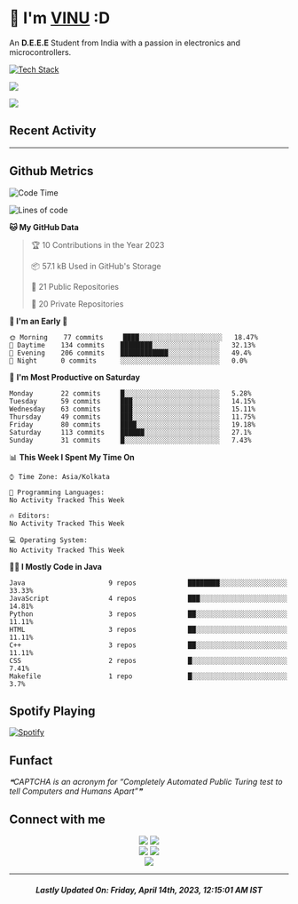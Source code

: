 # 👋 I'm [VINU](https://vinuxd.github.io) :D

An **D.E.E.E** Student from India with a passion in electronics and microcontrollers.
<br/>

[![Tech Stack](https://skillicons.dev/icons?i=c,java,py,spring,md,regex,arduino,raspberrypi,firebase,mongodb,git,heroku,netlify,androidstudio,vscode,figma,&theme=dark&perline=7)](https://t.me/VinuXD)

<a href=https://vinuxd.me><img src="https://github-readme-stats.vercel.app/api?username=vinuxd&hide=issues&show_icons=true&theme=chartreuse-dark&include_all_commits=true&count_private=true"/></a>

<a href=https://vinuxd.me><img src="http://github-readme-streak-stats.herokuapp.com?user=vinuxd&theme=chartreuse-dark&hide_border=false&date_format=j%20M%5B%20Y%5D"/></a>

## Recent Activity
<!--RECENT_ACTIVITY:start-->
<!--RECENT_ACTIVITY:end-->
---

## Github Metrics

<!--START_SECTION:waka-->
![Code Time](http://img.shields.io/badge/Code%20Time%20since%2021/1/2022-158%20hrs%2013%20mins-blue?style=plastic&logo=Codepen)

![Lines of code](https://img.shields.io/badge/From%20Hello%20World%20I%27ve%20Written-220%20Thousand%20lines%20of%20code-blue)

**🐱 My GitHub Data** 

> 🏆 10 Contributions in the Year 2023
 > 
> 📦 57.1 kB Used in GitHub's Storage 
 > 
> 📜 21 Public Repositories 
 > 
> 🔑 20 Private Repositories  
 > 
**🥰 I'm an Early 🐤** 

```text
🌞 Morning    77 commits     ████░░░░░░░░░░░░░░░░░░░░░   18.47% 
🌆 Daytime    134 commits    ████████░░░░░░░░░░░░░░░░░   32.13% 
🌃 Evening    206 commits    ████████████░░░░░░░░░░░░░   49.4% 
🌙 Night      0 commits      ░░░░░░░░░░░░░░░░░░░░░░░░░   0.0%
```
📅 **I'm Most Productive on Saturday** 

```text
Monday       22 commits     █░░░░░░░░░░░░░░░░░░░░░░░░   5.28% 
Tuesday      59 commits     ███░░░░░░░░░░░░░░░░░░░░░░   14.15% 
Wednesday    63 commits     ███░░░░░░░░░░░░░░░░░░░░░░   15.11% 
Thursday     49 commits     ███░░░░░░░░░░░░░░░░░░░░░░   11.75% 
Friday       80 commits     ████░░░░░░░░░░░░░░░░░░░░░   19.18% 
Saturday     113 commits    ██████░░░░░░░░░░░░░░░░░░░   27.1% 
Sunday       31 commits     █░░░░░░░░░░░░░░░░░░░░░░░░   7.43%
```


📊 **This Week I Spent My Time On** 

```text
⌚︎ Time Zone: Asia/Kolkata

💬 Programming Languages: 
No Activity Tracked This Week

🔥 Editors: 
No Activity Tracked This Week

💻 Operating System: 
No Activity Tracked This Week
```

**🧑‍💻 I Mostly Code in Java** 

```text
Java                     9 repos             ████████░░░░░░░░░░░░░░░░░   33.33% 
JavaScript               4 repos             ███░░░░░░░░░░░░░░░░░░░░░░   14.81% 
Python                   3 repos             ██░░░░░░░░░░░░░░░░░░░░░░░   11.11% 
HTML                     3 repos             ██░░░░░░░░░░░░░░░░░░░░░░░   11.11% 
C++                      3 repos             ██░░░░░░░░░░░░░░░░░░░░░░░   11.11% 
CSS                      2 repos             █░░░░░░░░░░░░░░░░░░░░░░░░   7.41% 
Makefile                 1 repo              █░░░░░░░░░░░░░░░░░░░░░░░░   3.7%
```



<!--END_SECTION:waka-->

## Spotify Playing

[![Spotify](https://spotifyxd.vercel.app/api/spotify?background_color=000000&border_color=00ff7f)](https://open.spotify.com/user/31a2knpxmuez2uo44wigmbqxjapy?si=ORyXsvpDQy6DNbodyG10lA)

## Funfact

<!--STARTS_HERE_QUOTE_README-->
<i>❝CAPTCHA is an acronym for “Completely Automated Public Turing test to tell Computers and Humans Apart”❞</i>
<!--ENDS_HERE_QUOTE_README-->

## Connect with me

<div align="center" class="first">
<a href="https://t.me/VinuXD"><img src="https://img.shields.io/badge/Telegram-2CA5E0?style=for-the-badge&logo=telegram&logoColor=white"></a>
<a href="mailto:vinuvarsath3@gmail.com"><img src="https://img.shields.io/badge/Gmail-D14836?style=for-the-badge&logo=gmail&logoColor=white"></a>
</div>

<div align="center" class="second">
<a href="https://dev.to/VinuXD"><img src="https://img.shields.io/badge/dev.to-0A0A0A?style=for-the-badge&logo=devdotto&logoColor=white"></a>
<a href="https://stackoverflow.com/users/17960559/vinuxd"><img src="https://img.shields.io/badge/StackOverFlow-orange?style=for-the-badge&logo=stackoverflow&logoColor=white"></a>
</div>

<div align="center" class="third">
<a href="https://VinuXD.github.io"><img src="https://img.shields.io/badge/website-000000?style=for-the-badge&logo=About.me&logoColor=white"></a>
</div>

---

<!--RECENT_ACTIVITY:last_update-->
<h5 align="center">Lastly Updated On: <b>Friday, April 14th, 2023, 12:15:01 AM IST</b></h5>
<!--RECENT_ACTIVITY:last_update_end-->
